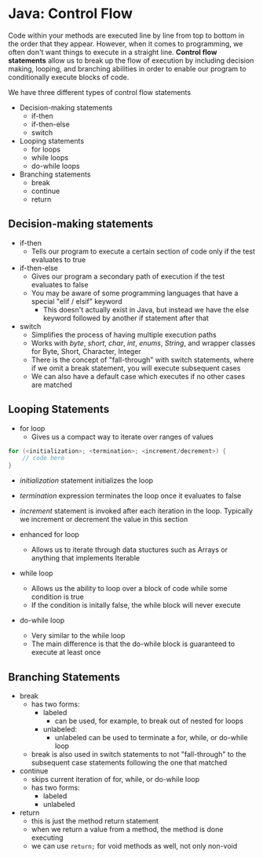# Java: Control Flow
Code within your methods are executed line by line from top to bottom in the order that they appear. However, when it comes to programming, we often don't want things to execute in a straight line. **Control flow statements** allow us to break up the flow of execution by including decision making, looping, and branching abilities in order to enable our program to conditionally execute blocks of code.

We have three different types of control flow statements
- Decision-making statements
    - if-then
    - if-then-else
    - switch
- Looping statements
    - for loops
    - while loops
    - do-while loops
- Branching statements
    - break
    - continue
    - return

## Decision-making statements
- if-then
    - Tells our program to execute a certain section of code only if the test evaluates to true
- if-then-else
    - Gives our program a secondary path of execution if the test evaluates to false
    - You may be aware of some programming languages that have a special "elif / elsif" keyword
        - This doesn't actually exist in Java, but instead we have the else keyword followed by another if statement after that
- switch
    - Simplifies the process of having multiple execution paths
    - Works with *byte*, *short*, *char*, *int*, *enums*, *String*, and wrapper classes for Byte, Short, Character, Integer
    - There is the concept of "fall-through" with switch statements, where if we omit a break statement, you will execute subsequent cases
    - We can also have a default case which executes if no other cases are matched

## Looping Statements
- for loop
    - Gives us a compact way to iterate over ranges of values

```java
for (<initialization>; <termination>; <increment/decrement>) {
    // code here
}
```

- *initialization* statement initializes the loop
- *termination* expression terminates the loop once it evaluates to false
- *increment* statement is invoked after each iteration in the loop. Typically we increment or decrement the value in this section

- enhanced for loop
    - Allows us to iterate through data stuctures such as Arrays or anything that implements Iterable

- while loop
    - Allows us the ability to loop over a block of code while some condition is true
    - If the condition is initally false, the while block will never execute
- do-while loop
    - Very similar to the while loop
    - The main difference is that the do-while block is guaranteed to execute at least once

## Branching Statements
- break
    - has two forms:
        - labeled
            - can be used, for example, to break out of nested for loops
        - unlabeled:
            - unlabeled can be used to terminate a for, while, or do-while loop
    - break is also used in switch statements to not "fall-through" to the subsequent case statements following the one that matched
- continue
    - skips current iteration of for, while, or do-while loop
    - has two forms:
        - labeled
        - unlabeled
- return
    - this is just the method return statement
    - when we return a value from a method, the method is done executing
    - we can use `return;` for void methods as well, not only non-void